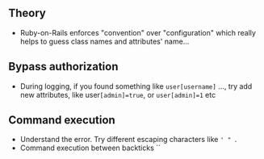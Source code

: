 ## Theory

- Ruby-on-Rails enforces "convention" over "configuration" which really helps to guess class names and attributes' name...


## Bypass authorization

- During logging, if you found something like `user[username]` ..., try add new attributes, like user`[admin]=true`, or `user[admin]=1` etc

## Command execution

- Understand the error. Try different escaping characters like `' " `. 
- Command execution between backticks `` 

